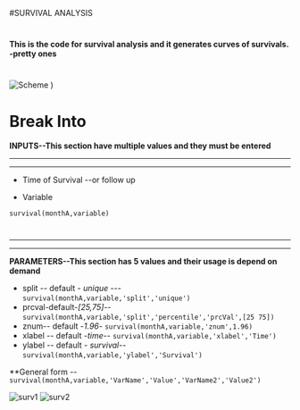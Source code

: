 ﻿#SURVIVAL ANALYSIS 
#

**This is the code for  survival analysis and it generates curves of survivals. -pretty ones**
#


![Scheme](https://github.com/trabz/Survival/blob/master/Inputs.png)
)

# Break Into

**INPUTS--This section have multiple values and they must be entered**
****
****
* Time of Survival --or follow up

* Variable

 `survival(monthA,variable)`
#
**** *****
****
 
**PARAMETERS--This section has 5 values and their usage is depend on demand**


* split -- default -  *unique* --- `survival(monthA,variable,'split','unique')`
* prcval-default-*[25,75]*-- `survival(monthA,variable,'split','percentile','prcVal',[25 75])`
* znum-- default   -*1.96*- `survival(monthA,variable,'znum',1.96)`
* xlabel -- default  -*time*-- `survival(monthA,variable,'xlabel','Time')`
* ylabel -- default - *survival*-- `survival(monthA,variable,'ylabel','Survival')`

**General form -- `survival(monthA,variable,'VarName','Value','VarName2','Value2')`



![surv1](https://github.com/trabz/Survival/blob/master/surv2.png)
![surv2](https://github.com/trabz/Survival/blob/master/survs.png)










